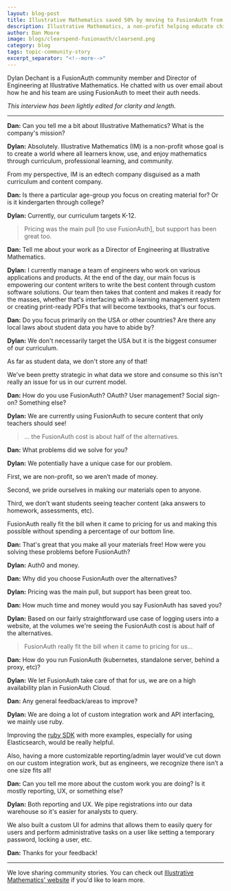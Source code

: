 ```yaml
---
layout: blog-post
title: Illustrative Mathematics saved 50% by moving to FusionAuth from Auth0
description: Illustrative Mathematics, a non-profit helping educate children about mathm, switched to FusionAuth and saved.
author: Dan Moore
image: blogs/clearspend-fusionauth/clearsend.png
category: blog
tags: topic-community-story 
excerpt_separator: "<!--more-->"
---
```


Dylan Dechant is a FusionAuth community member and Director of Engineering at Illustrative Mathematics. He chatted with us over email about how he and his team are using FusionAuth to meet their auth needs. 

<!--more-->

*This interview has been lightly edited for clarity and length.*

-------

**Dan:** Can you tell me a bit about Illustrative Mathematics? What is the company's mission?

**Dylan:** Absolutely. Illustrative Mathematics (IM) is a non-profit whose goal is to create a world where all learners know, use, and enjoy mathematics through curriculum, professional learning, and community.

From my perspective, IM is an edtech company disguised as a math curriculum and content company.

**Dan:** Is there a particular age-group you focus on creating material for? Or is it kindergarten through college? 

**Dylan:** Currently, our curriculum targets K-12.

> Pricing was the main pull [to use FusionAuth], but support has been great too.

**Dan:** Tell me about your work as a Director of Engineering at Illustrative Mathematics.

**Dylan:** I currently manage a team of engineers who work on various applications and products. At the end of the day, our main focus is empowering our content writers to write the best content through custom software solutions. Our team then takes that content and makes it ready for the masses, whether that's interfacing with a learning management system or creating print-ready PDFs that will become textbooks, that's our focus.

**Dan:** Do you focus primarily on the USA or other countries? Are there any local laws about student data you have to abide by?

**Dylan:** We don't necessarily target the USA but it is the biggest consumer of our curriculum. 

As far as student data, we don't store any of that! 

We've been pretty strategic in what data we store and consume so this isn't really an issue for us in our current model.

**Dan:** How do you use FusionAuth? OAuth? User management? Social sign-on? Something else?

**Dylan:** We are currently using FusionAuth to secure content that only teachers should see!

> ... the FusionAuth cost is about half of the alternatives.

**Dan:** What problems did we solve for you?

**Dylan:** We potentially have a unique case for our problem.

First, we are non-profit, so we aren’t made of money. 

Second, we pride ourselves in making our materials open to anyone. 

Third, we don’t want students seeing teacher content (aka answers to homework, assessments, etc).

FusionAuth really fit the bill when it came to pricing for us and making this possible without spending a percentage of our bottom line.

**Dan:** That's great that you make all your materials free! How were you solving these problems before FusionAuth?

**Dylan:** Auth0 and money.

**Dan:** Why did you choose FusionAuth over the alternatives?

**Dylan:** Pricing was the main pull, but support has been great too.

**Dan:** How much time and money would you say FusionAuth has saved you?

**Dylan:** Based on our fairly straightforward use case of logging users into a website, at the volumes we're seeing the FusionAuth cost is about half of the alternatives.

> FusionAuth really fit the bill when it came to pricing for us...

**Dan:** How do you run FusionAuth (kubernetes, standalone server, behind a proxy, etc)?

**Dylan:** We let FusionAuth take care of that for us, we are on a high availability plan in FusionAuth Cloud.

**Dan:** Any general feedback/areas to improve?

**Dylan:** We are doing a lot of custom integration work and API interfacing, we mainly use ruby.

Improving the [ruby SDK](https://fusionauth.io/docs/v1/tech/client-libraries/ruby) with more examples, especially for using Elasticsearch, would be really helpful.

Also, having a more customizable reporting/admin layer would’ve cut down on our custom integration work, but as engineers, we recognize there isn’t a one size fits all!

**Dan:** Can you tell me more about the custom work you are doing? Is it mostly reporting, UX, or something else?

**Dylan:** Both reporting and UX. We pipe registrations into our data warehouse so it's easier for analysts to query. 

We also built a custom UI for admins that allows them to easily query for users and perform administrative tasks on a user like setting a temporary password, locking a user, etc.

**Dan:** Thanks for your feedback!

-------

We love sharing community stories. You can check out [Illustrative Mathematics' website](https://illustrativemathematics.org/) if you'd like to learn more. 

